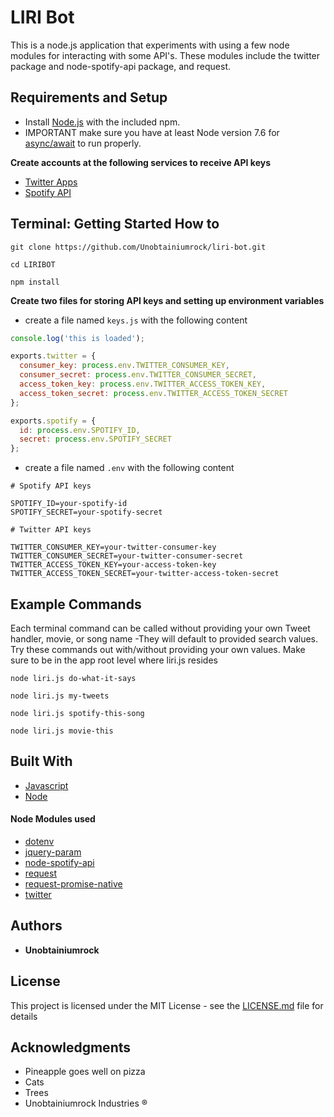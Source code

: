 # LIRI Bot

This is a node.js application that experiments with using a few node modules for interacting with some API's.
These modules include the twitter package and node-spotify-api package, and request.

## Requirements and Setup
* Install [Node.js](https://nodejs.org/en/download/) with the included npm.
* IMPORTANT make sure you have at least Node version 7.6 for [async/await](https://developer.mozilla.org/en-US/docs/Web/JavaScript/Reference/Statements/async_function) to run properly.

**Create accounts at the following services to receive API keys**
* [Twitter Apps](https://apps.twitter.com/)
* [Spotify API](https://beta.developer.spotify.com/documentation/web-api/)

## Terminal: Getting Started How to
```
git clone https://github.com/Unobtainiumrock/liri-bot.git 

cd LIRIBOT

npm install
```
**Create two files for storing API keys and setting up environment variables**
* create a file named `keys.js` with the following content
```javascript
console.log('this is loaded');

exports.twitter = {
  consumer_key: process.env.TWITTER_CONSUMER_KEY,
  consumer_secret: process.env.TWITTER_CONSUMER_SECRET,
  access_token_key: process.env.TWITTER_ACCESS_TOKEN_KEY,
  access_token_secret: process.env.TWITTER_ACCESS_TOKEN_SECRET
};

exports.spotify = {
  id: process.env.SPOTIFY_ID,
  secret: process.env.SPOTIFY_SECRET
};
```

* create a file named `.env` with the following content
```
# Spotify API keys

SPOTIFY_ID=your-spotify-id
SPOTIFY_SECRET=your-spotify-secret

# Twitter API keys

TWITTER_CONSUMER_KEY=your-twitter-consumer-key
TWITTER_CONSUMER_SECRET=your-twitter-consumer-secret
TWITTER_ACCESS_TOKEN_KEY=your-access-token-key
TWITTER_ACCESS_TOKEN_SECRET=your-twitter-access-token-secret
```

## Example Commands
Each terminal command can be called without providing your own Tweet handler, movie, or song name -They will default to provided search values. Try these commands out with/without providing your own values. Make sure to be in the app root level where liri.js resides

```
node liri.js do-what-it-says

node liri.js my-tweets

node liri.js spotify-this-song

node liri.js movie-this
```



## Built With

* [Javascript](https://eloquentjavascript.net/)
* [Node](https://nodejs.org/en/)

#### Node Modules used
* [dotenv](https://github.com/motdotla/dotenv)
* [jquery-param](https://github.com/knowledgecode/jquery-param)
* [node-spotify-api](https://github.com/ceckenrode/node-spotify-api)
* [request](https://github.com/request/request)
* [request-promise-native](https://github.com/request/request-promise-native)
* [twitter](https://github.com/desmondmorris/node-twitter)



## Authors

* **Unobtainiumrock**

## License

This project is licensed under the MIT License - see the [LICENSE.md](LICENSE.md) file for details

## Acknowledgments

* Pineapple goes well on pizza
* Cats
* Trees
* Unobtainiumrock Industries ®

